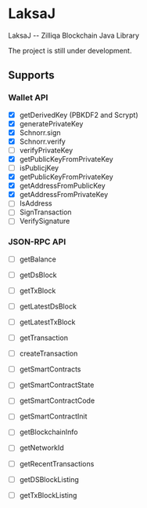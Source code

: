 # LaksaJ
LaksaJ -- Zilliqa Blockchain Java Library 

The project is still under development.

## Supports

### Wallet API

- [x] getDerivedKey (PBKDF2 and Scrypt)
- [x] generatePrivateKey
- [x] Schnorr.sign
- [x] Schnorr.verify
- [ ] verifyPrivateKey
- [x] getPublicKeyFromPrivateKey
- [ ] isPublicjKey
- [x] getPublicKeyFromPrivateKey
- [x] getAddressFromPublicKey
- [x] getAddressFromPrivateKey
- [ ] IsAddress
- [ ] SignTransaction
- [ ] VerifySignature

### JSON-RPC API
- [ ] getBalance
- [ ] getDsBlock
- [ ] getTxBlock
- [ ] getLatestDsBlock
- [ ] getLatestTxBlock
- [ ] getTransaction
- [ ] createTransaction
- [ ] getSmartContracts
- [ ] getSmartContractState
- [ ] getSmartContractCode
- [ ] getSmartContractInit
- [ ] getBlockchainInfo
- [ ] getNetworkId
- [ ] getRecentTransactions
- [ ] getDSBlockListing 
- [ ] getTxBlockListing 


